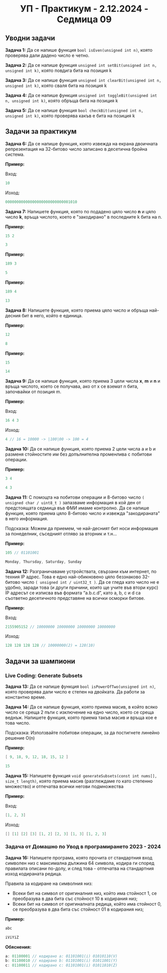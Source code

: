 <h1 align="center">УП - Практикум - 2.12.2024 - Седмица 09</h1>

## Уводни задачи

**Задача 1:** Да се напише функция `bool isEven(unsigned int n)`, която проверява дали дадено число е четно.

**Задача 2:** Да се напише функция `unsigned int setBit(unsigned int n, unsigned int k)`, която повдига бита на позиция k

**Задача 3:** Да се напише функция `unsigned int clearBit(unsigned int n, unsigned int k)`, която сваля бита на позиция k

**Задача 4:** Да се напише функция `unsigned int toggleBit(unsigned int n, unsigned int k)`, която обръща бита на позиция k

**Задача 5:** Да се напише функция `bool checkBit(unsigned int n, unsigned int k)`, която проверява какъв е бита на позиция k

## Задачи за практикум

**Задача 6:** Да се напише функция, която извежда на екрана двоичната репрезентация на 32-битово число записано в десетична бройна система.

**Пример:**

Вход:
```c++
10
```

Изход:
```c++
00000000000000000000000000001010
```

**Задача 7:** Напишете функция, която по подадено цяло число **n** и цяло число **k**, връща числото, което е "закодирано" в последните k бита на n.

**Пример:**

```c++
15 2
```

```c++
3
```

**Пример:**

```c++
189 3
```

```c++
5
```

**Пример:**

```c++
189 4
```

```c++
13
```

**Задача 8:** Напишете функция, която приема цяло число и обръща най-десния бит в него, който е единица.

**Пример:**

```c++
12
```

```c++
8
```

**Пример:**

```c++
15
```

```c++
14
```

**Задача 9:** Да се напише функция, която приема 3 цели числа **x**, **m** и **n** и връща числото, което се получава, ако от x се вземат n бита, започвайки от позиция m.

**Пример:**

Вход:
```c++
16 4 3
```

Изход:

```c++
4 // 16 = 10000 -> |100|00 -> 100 = 4
```

**Задача 10:** Да се напише функция, която приема 2 цели числа a и b и разменя стойностите им без допълнителна променлива с побитови операции.

**Пример:**

```c++
3 4
```

```c++
4 3
```

**Задача 11:** С помощта на побитови операции и 8-битово число `( unsigned char / uint8_t )` запазваме информация в кой ден от предстоящата седмица във ФМИ имаме контролно. Да се напише функция, която приема цяло 8-битово число и извежда "закодираната" в него информация.

Подсказка: Можем да приемем, че най-десният бит носи информация за понеделник, съседният отляво за вторник и т.н...

**Пример:**

```c++
105 // 01101001
```

```c++
Monday, Thursday, Saturday, Sunday
```

**Задача 12:** Разграничаваме устройствата, свързани към интернет, по техния IP адрес. Това е едно най-обикновено цяло беззнаково 32-битово число `( unsigned int / uint32_t )`. Да се гледа като число не е удобно, заради това (и други причини, които ще учите във втори курс) IP адресът се изписва във формата “a.b.c.d”, като a, b, c и d са съответно десетичното представяне на всички осморки битове.

**Пример:**

Вход:

```c++
2155905152 // 10000000 10000000 10000000 10000000
```

Изход:

```c++
128 128 128 128 // 10000000(2) = 128(10)
```

## Задачи за шампиони

### Live Coding: Generate Subsets

**Задача 13:** Да се напише функция `bool isPowerOfTwo(unsigned int n)`, която проверява дали число е степен на двойката. Да работи за константно време.

**Задача 14:** Да се напише функция, която приема масив, в който всяко число се среща 2 пъти с изключение на едно число, което се среща веднъж. Напишете функция, която приема такъв масив и връща кое е това число.

Подсказка: Използвайте побитови операции, за да постигнете линейно решение O(n)

**Пример:**

```c++
[ 9, 18, 9, 12, 18, 15, 12 ]
```

```c++
15
```

**Задача 15:** Напишете функция `void generateSubsets(const int nums[], size_t length)`, която приема масив (разглеждаме го като степенно множество) и отпечатва всички негови подмножества

**Пример:**

Вход:
```c++
[1, 2, 3]
```

Изход:
```c++
[] [1] [2] [3] [1, 2] [2, 3] [1, 3] [1, 2, 3]
```

### Задача от Домашно по Увод в програмирането 2023 - 2024

**Задача 16:** Напишете програма, която прочита от стандартния вход символен низ с максимална дължина 64 символа, кодира ги според правилата описани по-долу, и след това - отпечатва на стандартния изход кодираната редица.

Правила за кодиране на символния низ:
- Всеки бит на символ от оригиналния низ, който има стойност 1, се преобразува в два бита със стойност 10 в кодирания низ;
- Всеки бит на символ от оригиналната редица, който има стойност 0, се преобразува в два бита със стойност 01 в кодирания низ;

**Пример:**

```c++
abc
```

```c++
iViYiZ
```

**Обяснения:**

```c++
a: 01100001 // кодирано a: 01101001(i) 01010110(V)
b: 01100010 // кодирано b: 01101001(i) 01011001(Y)
c: 01100011 // кодирано c: 01101001(i) 01011010(Z)
```

